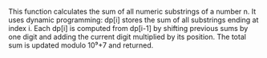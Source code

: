 This function calculates the sum of all numeric substrings of a number n. It uses dynamic programming: dp[i] stores the sum of all substrings ending at index i. Each dp[i] is computed from dp[i-1] by shifting previous sums by one digit and adding the current digit multiplied by its position. The total sum is updated modulo 10⁹+7 and returned.